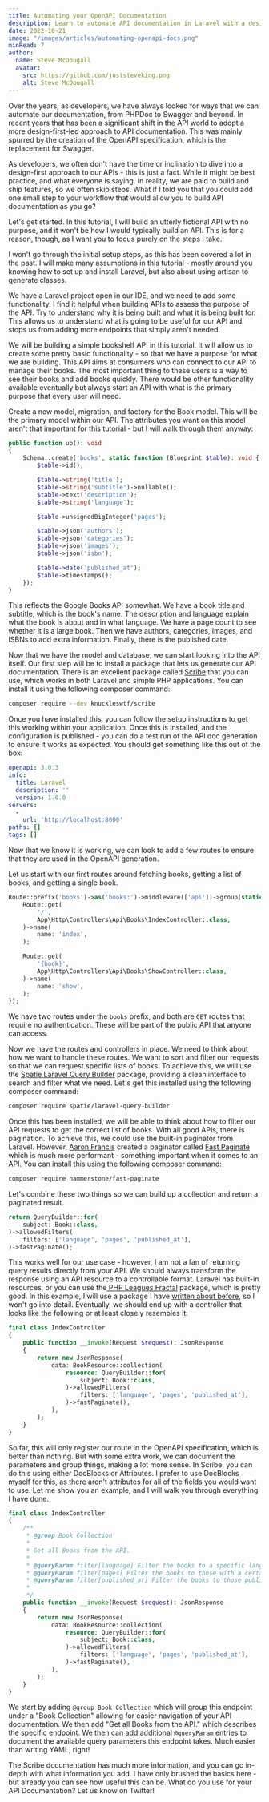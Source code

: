 ```yaml
---
title: Automating your OpenAPI Documentation
description: Learn to automate API documentation in Laravel with a design-first approach using OpenAPI, Scribe, and efficient pagination in this practical tutorial.
date: 2022-10-21
image: "/images/articles/automating-openapi-docs.png"
minRead: 7
author:
  name: Steve McDougall
  avatar:
    src: https://github.com/juststeveking.png
    alt: Steve McDougall
---
```


Over the years, as developers, we have always looked for ways that we can automate our documentation, from PHPDoc to Swagger and beyond. In recent years that has been a significant shift in the API world to adopt a more design-first-led approach to API documentation. This was mainly spurred by the creation of the OpenAPI specification, which is the replacement for Swagger.

As developers, we often don't have the time or inclination to dive into a design-first approach to our APIs - this is just a fact. While it might be best practice, and what everyone is saying. In reality, we are paid to build and ship features, so we often skip steps. What if I told you that you could add one small step to your workflow that would allow you to build API documentation as you go?

Let's get started. In this tutorial, I will build an utterly fictional API with no purpose, and it won't be how I would typically build an API. This is for a reason, though, as I want you to focus purely on the steps I take.

I won't go through the initial setup steps, as this has been covered a lot in the past. I will make many assumptions in this tutorial - mostly around you knowing how to set up and install Laravel, but also about using artisan to generate classes.

We have a Laravel project open in our IDE, and we need to add some functionality. I find it helpful when building APIs to assess the purpose of the API. Try to understand why it is being built and what it is being built for. This allows us to understand what is going to be useful for our API and stops us from adding more endpoints that simply aren't needed.

We will be building a simple bookshelf API in this tutorial. It will allow us to create some pretty basic functionality - so that we have a purpose for what we are building. This API aims at consumers who can connect to our API to manage their books. The most important thing to these users is a way to see their books and add books quickly. There would be other functionality available eventually but always start an API with what is the primary purpose that every user will need.

Create a new model, migration, and factory for the Book model. This will be the primary model within our API. The attributes you want on this model aren't that important for this tutorial - but I will walk through them anyway:

```php
public function up(): void
{
    Schema::create('books', static function (Blueprint $table): void {
        $table->id();

        $table->string('title');
        $table->string('subtitle')->nullable();
        $table->text('description');
        $table->string('language');

        $table->unsignedBigInteger('pages');

        $table->json('authors');
        $table->json('categories');
        $table->json('images');
        $table->json('isbn');

        $table->date('published_at');
        $table->timestamps();
    });
}
```

This reflects the Google Books API somewhat. We have a book title and subtitle, which is the book's name. The description and language explain what the book is about and in what language. We have a page count to see whether it is a large book. Then we have authors, categories, images, and ISBNs to add extra information. Finally, there is the published date.

Now that we have the model and database, we can start looking into the API itself. Our first step will be to install a package that lets us generate our API documentation. There is an excellent package called [Scribe](https://scribe.knuckles.wtf/) that you can use, which works in both Laravel and simple PHP applications. You can install it using the following composer command:

```bash
composer require --dev knuckleswtf/scribe
```

Once you have installed this, you can follow the setup instructions to get this working within your application. Once this is installed, and the configuration is published - you can do a test run of the API doc generation to ensure it works as expected. You should get something like this out of the box:

```yaml
openapi: 3.0.3
info:
  title: Laravel
  description: ''
  version: 1.0.0
servers:
  -
    url: 'http://localhost:8000'
paths: []
tags: []
```

Now that we know it is working, we can look to add a few routes to ensure that they are used in the OpenAPI generation.

Let us start with our first routes around fetching books, getting a list of books, and getting a single book.

```php
Route::prefix('books')->as('books:')->middleware(['api'])->group(static function (): void {
    Route::get(
        '/',
        App\Http\Controllers\Api\Books\IndexController::class,
    )->name(
        name: 'index',
    );

    Route::get(
        '{book}',
        App\Http\Controllers\Api\Books\ShowController::class,
    )->name(
        name: 'show',
    );
});
```

We have two routes under the `books` prefix, and both are `GET` routes that require no authentication. These will be part of the public API that anyone can access.

Now we have the routes and controllers in place. We need to think about how we want to handle these routes. We want to sort and filter our requests so that we can request specific lists of books. To achieve this, we will use the [Spatie Laravel Query Builder](https://github.com/spatie/laravel-query-builder) package, providing a clean interface to search and filter what we need. Let's get this installed using the following composer command:

```bash
composer require spatie/laravel-query-builder
```

Once this has been installed, we will be able to think about how to filter our API requests to get the correct list of books. With all good APIs, there is pagination. To achieve this, we could use the built-in paginator from Laravel. However, [Aaron Francis](https://aaronfrancis.com/2022/efficient-pagination-using-deferred-joins) created a paginator called [Fast Paginate](https://github.com/hammerstonedev/fast-paginate) which is much more performant - something important when it comes to an API. You can install this using the following composer command:

```bash
composer require hammerstone/fast-paginate
```

Let's combine these two things so we can build up a collection and return a paginated result.

```php
return QueryBuilder::for(
    subject: Book::class,
)->allowedFilters(
    filters: ['language', 'pages', 'published_at'],
)->fastPaginate();
```

This works well for our use case - however, I am not a fan of returning query results directly from your API. We should always transform the response using an API resource to a controllable format. Laravel has built-in resources, or you can use the[ PHP Leagues Fractal](https://fractal.thephpleague.com/) package, which is pretty good. In this example, I will use a package I have [written about before](https://laravel-news.com/json-api-resources-in-laravel), so I won't go into detail. Eventually, we should end up with a controller that looks like the following or at least closely resembles it:

```php
final class IndexController
{
    public function __invoke(Request $request): JsonResponse
    {
        return new JsonResponse(
            data: BookResource::collection(
                resource: QueryBuilder::for(
                    subject: Book::class,
                )->allowedFilters(
                    filters: ['language', 'pages', 'published_at'],
                )->fastPaginate(),
            ),
        );
    }
}
```

So far, this will only register our route in the OpenAPI specification, which is better than nothing. But with some extra work, we can document the parameters and group things, making a lot more sense. In Scribe, you can do this using either DocBlocks or Attributes. I prefer to use DocBlocks myself for this, as there aren't attributes for all of the fields you would want to use. Let me show you an example, and I will walk you through everything I have done.

```php
final class IndexController
{
    /**
     * @group Book Collection
     *
     * Get all Books from the API.
     *
     * @queryParam filter[language] Filter the books to a specific language. filter[language]=en
     * @queryParam filter[pages] Filter the books to those with a certain amount of pages. filter[pages]=1000
     * @queryParam filter[published_at] Filter the books to those published on a certain date. filter[published_at]=12-12-1992
     *
     */
    public function __invoke(Request $request): JsonResponse
    {
        return new JsonResponse(
            data: BookResource::collection(
                resource: QueryBuilder::for(
                    subject: Book::class,
                )->allowedFilters(
                    filters: ['language', 'pages', 'published_at'],
                )->fastPaginate(),
            ),
        );
    }
}
```

We start by adding `@group Book Collection` which will group this endpoint under a "Book Collection"  allowing for easier navigation of your API documentation. We then add "Get all Books from the API." which describes the specific endpoint. We then can add additional `@queryParam` entries to document the available query parameters this endpoint takes. Much easier than writing YAML, right!

The Scribe documentation has much more information, and you can go in-depth with what information you add. I have only brushed the basics here - but already you can see how useful this can be. What do you use for your API Documentation? Let us know on Twitter!

